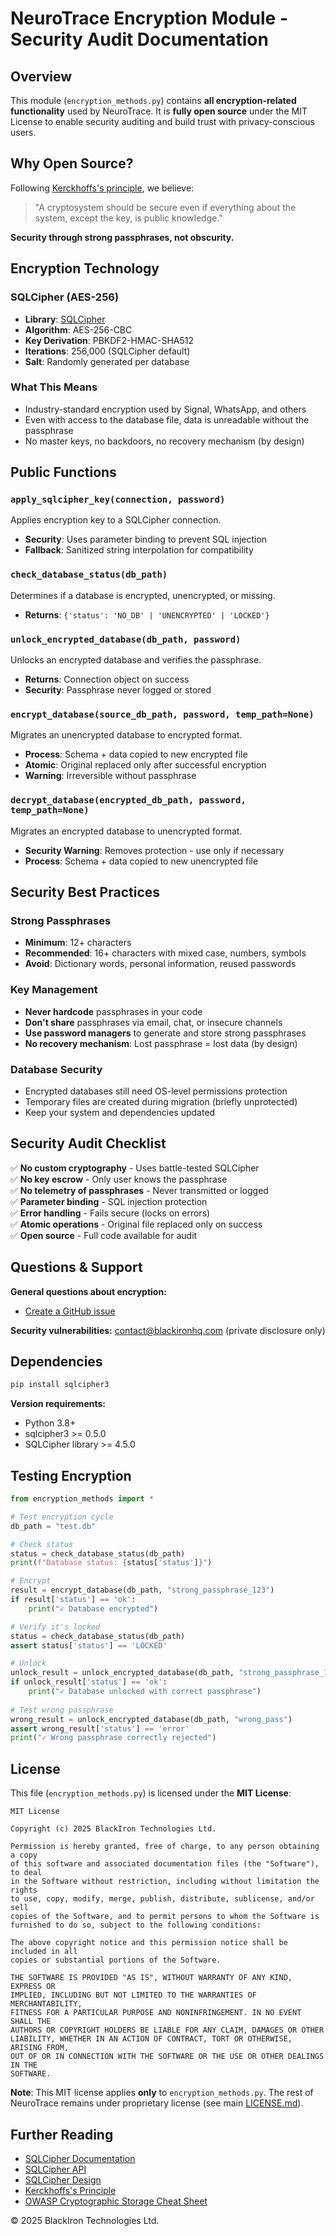 # NeuroTrace Encryption Module - Security Audit Documentation

## Overview

This module (`encryption_methods.py`) contains **all encryption-related functionality** used by NeuroTrace. It is **fully open source** under the MIT License to enable security auditing and build trust with privacy-conscious users.

## Why Open Source?

Following [Kerckhoffs's principle](https://en.wikipedia.org/wiki/Kerckhoffs%27s_principle), we believe:

> "A cryptosystem should be secure even if everything about the system, except the key, is public knowledge."

**Security through strong passphrases, not obscurity.**

## Encryption Technology

### SQLCipher (AES-256)
- **Library**: [SQLCipher](https://www.zetetic.net/sqlcipher/)
- **Algorithm**: AES-256-CBC
- **Key Derivation**: PBKDF2-HMAC-SHA512
- **Iterations**: 256,000 (SQLCipher default)
- **Salt**: Randomly generated per database

### What This Means
- Industry-standard encryption used by Signal, WhatsApp, and others
- Even with access to the database file, data is unreadable without the passphrase
- No master keys, no backdoors, no recovery mechanism (by design)

## Public Functions

### `apply_sqlcipher_key(connection, password)`
Applies encryption key to a SQLCipher connection.
- **Security**: Uses parameter binding to prevent SQL injection
- **Fallback**: Sanitized string interpolation for compatibility

### `check_database_status(db_path)`
Determines if a database is encrypted, unencrypted, or missing.
- **Returns**: `{'status': 'NO_DB' | 'UNENCRYPTED' | 'LOCKED'}`

### `unlock_encrypted_database(db_path, password)`
Unlocks an encrypted database and verifies the passphrase.
- **Returns**: Connection object on success
- **Security**: Passphrase never logged or stored

### `encrypt_database(source_db_path, password, temp_path=None)`
Migrates an unencrypted database to encrypted format.
- **Process**: Schema + data copied to new encrypted file
- **Atomic**: Original replaced only after successful encryption
- **Warning**: Irreversible without passphrase

### `decrypt_database(encrypted_db_path, password, temp_path=None)`
Migrates an encrypted database to unencrypted format.
- **Security Warning**: Removes protection - use only if necessary
- **Process**: Schema + data copied to new unencrypted file

## Security Best Practices

### Strong Passphrases
- **Minimum**: 12+ characters
- **Recommended**: 16+ characters with mixed case, numbers, symbols
- **Avoid**: Dictionary words, personal information, reused passwords

### Key Management
- **Never hardcode** passphrases in your code
- **Don't share** passphrases via email, chat, or insecure channels
- **Use password managers** to generate and store strong passphrases
- **No recovery mechanism**: Lost passphrase = lost data (by design)

### Database Security
- Encrypted databases still need OS-level permissions protection
- Temporary files are created during migration (briefly unprotected)
- Keep your system and dependencies updated

## Security Audit Checklist

✅ **No custom cryptography** - Uses battle-tested SQLCipher  
✅ **No key escrow** - Only user knows the passphrase  
✅ **No telemetry of passphrases** - Never transmitted or logged  
✅ **Parameter binding** - SQL injection protection  
✅ **Error handling** - Fails secure (locks on errors)  
✅ **Atomic operations** - Original file replaced only on success  
✅ **Open source** - Full code available for audit  


## Questions & Support

**General questions about encryption:**
- [Create a GitHub issue](https://github.com/BlackIron-Technologies/Neurotrace_c/issues/new?title=Encryption%20Question&labels=encryption,question)

**Security vulnerabilities:** contact@blackironhq.com (private disclosure only)


## Dependencies

```bash
pip install sqlcipher3
```

**Version requirements:**
- Python 3.8+
- sqlcipher3 >= 0.5.0
- SQLCipher library >= 4.5.0

## Testing Encryption

```python
from encryption_methods import *

# Test encryption cycle
db_path = "test.db"

# Check status
status = check_database_status(db_path)
print(f"Database status: {status['status']}")

# Encrypt
result = encrypt_database(db_path, "strong_passphrase_123")
if result['status'] == 'ok':
    print("✓ Database encrypted")

# Verify it's locked
status = check_database_status(db_path)
assert status['status'] == 'LOCKED'

# Unlock
unlock_result = unlock_encrypted_database(db_path, "strong_passphrase_123")
if unlock_result['status'] == 'ok':
    print("✓ Database unlocked with correct passphrase")
    
# Test wrong passphrase
wrong_result = unlock_encrypted_database(db_path, "wrong_pass")
assert wrong_result['status'] == 'error'
print("✓ Wrong passphrase correctly rejected")
```

## License

This file (`encryption_methods.py`) is licensed under the **MIT License**:

```
MIT License

Copyright (c) 2025 BlackIron Technologies Ltd.

Permission is hereby granted, free of charge, to any person obtaining a copy
of this software and associated documentation files (the "Software"), to deal
in the Software without restriction, including without limitation the rights
to use, copy, modify, merge, publish, distribute, sublicense, and/or sell
copies of the Software, and to permit persons to whom the Software is
furnished to do so, subject to the following conditions:

The above copyright notice and this permission notice shall be included in all
copies or substantial portions of the Software.

THE SOFTWARE IS PROVIDED "AS IS", WITHOUT WARRANTY OF ANY KIND, EXPRESS OR
IMPLIED, INCLUDING BUT NOT LIMITED TO THE WARRANTIES OF MERCHANTABILITY,
FITNESS FOR A PARTICULAR PURPOSE AND NONINFRINGEMENT. IN NO EVENT SHALL THE
AUTHORS OR COPYRIGHT HOLDERS BE LIABLE FOR ANY CLAIM, DAMAGES OR OTHER
LIABILITY, WHETHER IN AN ACTION OF CONTRACT, TORT OR OTHERWISE, ARISING FROM,
OUT OF OR IN CONNECTION WITH THE SOFTWARE OR THE USE OR OTHER DEALINGS IN THE
SOFTWARE.
```

**Note**: This MIT license applies **only** to `encryption_methods.py`. The rest of NeuroTrace remains under proprietary license (see main [LICENSE.md](../LICENSE.md)).

## Further Reading

- [SQLCipher Documentation](https://www.zetetic.net/sqlcipher/documentation/)
- [SQLCipher API](https://www.zetetic.net/sqlcipher/sqlcipher-api/)
- [SQLCipher Design](https://www.zetetic.net/sqlcipher/design/)
- [Kerckhoffs's Principle](https://en.wikipedia.org/wiki/Kerckhoffs%27s_principle)
- [OWASP Cryptographic Storage Cheat Sheet](https://cheatsheetseries.owasp.org/cheatsheets/Cryptographic_Storage_Cheat_Sheet.html)


© 2025 BlackIron Technologies Ltd.
